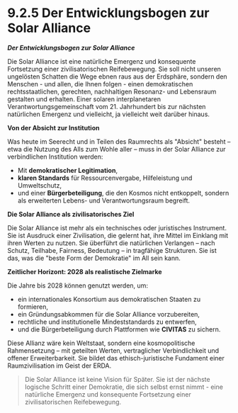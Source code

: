 # 9.2.5 Der Entwicklungsbogen zur Solar Alliance

_**Der Entwicklungsbogen zur Solar Alliance**_

Die Solar Alliance ist eine natürliche Emergenz und konsequente Fortsetzung einer zivilisatorischen Reifebewegung. Sie soll nicht unseren ungelösten Schatten die Wege ebnen raus aus der Erdsphäre, sondern den Menschen - und allen, die Ihnen folgen - einen demokratischen rechtsstaatlichen, gerechten, nachhaltigen Resonanz- und Lebensraum gestalten und erhalten. Einer solaren interplanetaren Verantwortungsgemeinschaft vom 21. Jahrhundert bis zur nächsten natürlichen Emergenz und vielleicht, ja vielleicht weit darüber hinaus.

**Von der Absicht zur Institution**

Was heute im Seerecht und in Teilen des Raumrechts als "Absicht" besteht – etwa die Nutzung des Alls zum Wohle aller – muss in der Solar Alliance zur verbindlichen Institution werden:

* Mit **demokratischer Legitimation**,
* **klaren Standards** für Ressourcenvergabe, Hilfeleistung und Umweltschutz,
* und einer **Bürgerbeteiligung**, die den Kosmos nicht entkoppelt, sondern als erweiterten Lebens- und Verantwortungsraum begreift.

**Die Solar Alliance als zivilisatorisches Ziel**

Die Solar Alliance ist mehr als ein technisches oder juristisches Instrument. Sie ist Ausdruck einer Zivilisation, die gelernt hat, ihre Mittel im Einklang mit ihren Werten zu nutzen. Sie überführt die natürlichen Verlangen – nach Schutz, Teilhabe, Fairness, Bedeutung – in tragfähige Strukturen. Sie ist das, was die "beste Form der Demokratie" im All sein kann.

**Zeitlicher Horizont: 2028 als realistische Zielmarke**

Die Jahre bis 2028 können genutzt werden, um:

* ein internationales Konsortium aus demokratischen Staaten zu formieren,
* ein Gründungsabkommen für die Solar Alliance vorzubereiten,
* rechtliche und institutionelle Mindeststandards zu entwerfen,
* und die Bürgerbeteiligung durch Plattformen wie **CIVITAS** zu sichern.

Diese Allianz wäre kein Weltstaat, sondern eine kosmopolitische Rahmensetzung – mit geteilten Werten, vertraglicher Verbindlichkeit und offener Erweiterbarkeit. Sie bildet das ethisch-juristische Fundament einer Raumzivilisation im Geist der ERDA.

> Die Solar Alliance ist keine Vision für Später. Sie ist der nächste logische Schritt einer Demokratie, die sich selbst ernst nimmt - eine natürliche Emergenz und konsequente Fortsetzung einer zivilisatorischen Reifebewegung.

